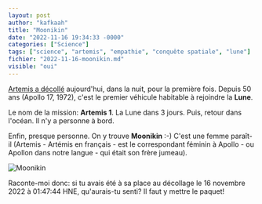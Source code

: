 ```yaml
---
layout: post
author: "kafkaah"
title: "Moonikin"
date: "2022-11-16 19:34:33 -0000"
categories: ["Science"]
tags: ["science", "artemis", "empathie", "conquête spatiale", "lune"]
fichier: "2022-11-16-moonikin.md"
visible: "oui"
---
```


[Artemis a décollé](https://cdn.jwplayer.com/previews/G1NCAtaX) aujourd'hui, dans la nuit, pour la première fois.  Depuis 50 ans (Apollo 17, 1972), c'est le premier véhicule habitable à rejoindre la **Lune**.

Le nom de la mission: **Artemis 1**.  La Lune dans 3 jours.  Puis, retour dans l'océan.  Il n'y a personne à bord.

Enfin, presque personne.  On y trouve **Moonikin** :-)  C'est une femme paraît-il (Artemis - Artémis en français - est le correspondant féminin à Apollo - ou Apollon dans notre langue - qui était son frère jumeau).

![Moonikin](https://erabliere.github.io/web/images/moonikin.png)

Raconte-moi donc: si tu avais été à sa place au décollage le 16 novembre 2022 à 01:47:44 HNE, qu'aurais-tu senti?  Il faut y mettre le paquet! 
